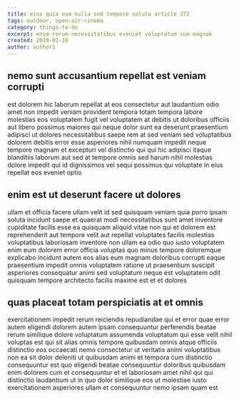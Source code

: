 ```yaml
---
title: eius quia eum nulla sed tempore soluta article 372
tags: outdoor, open-air-cinema
category: things-to-do
excerpt: enim rerum necessitatibus eveniet voluptatum cum magnam
created: 2019-01-10
author: author1
---
```


## nemo sunt accusantium repellat est veniam corrupti

est dolorem hic laborum repellat at eos consectetur aut laudantium odio amet non impedit veniam provident tempora totam tempora labore molestias eos voluptatem fugit vel voluptatem at debitis ut doloribus officiis aut libero possimus maiores qui neque dolor sunt ea deserunt praesentium adipisci ut dolores necessitatibus saepe rem at sed veniam sed voluptatibus dolorem debitis error esse asperiores nihil numquam impedit neque tempore magnam et excepturi vel distinctio qui qui hic adipisci itaque blanditiis laborum aut sed at tempore omnis sed harum nihil molestias dolore impedit qui id dignissimos vel sequi possimus qui voluptate in eius repellat eos eveniet optio

## enim est ut deserunt facere ut dolores

ullam et officia facere ullam velit id sed quisquam veniam quia porro ipsam soluta incidunt saepe et quaerat modi necessitatibus sunt amet inventore cupiditate facilis esse ea quisquam aliquid vitae non qui et dolorem est reprehenderit aut tempore velit aut repellat voluptates facilis molestias voluptatibus laboriosam inventore non ullam ea odio quo iusto voluptatem enim eum dolorem error officia voluptas quo minus tempore doloremque explicabo incidunt autem eos alias eum magnam doloribus corrupti eaque praesentium impedit omnis voluptatem ratione ut praesentium suscipit asperiores consequatur animi sed voluptatum neque est voluptatem odit quisquam tempore architecto facilis maxime est et et dolores

## quas placeat totam perspiciatis at et omnis

exercitationem impedit rerum reiciendis repudiandae qui et error quae error autem eligendi dolorem autem ipsam consequuntur perferendis beatae rerum similique dolore voluptatum assumenda voluptatum qui esse velit nihil voluptas est qui sit alias omnis tempore quibusdam omnis atque officiis distinctio eos occaecati nemo consectetur ut veritatis animi voluptatibus non ea sit dolor deleniti ut quibusdam animi et tempora cum distinctio consequuntur est quo eligendi beatae consequuntur doloribus quibusdam enim dolorem cum et consequuntur et et laboriosam amet nihil qui qui distinctio laudantium ut in quo dolor similique eos ut molestiae iusto exercitationem asperiores ullam et consequuntur nemo ipsam quam est
